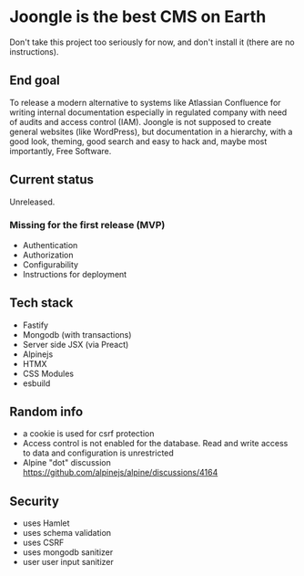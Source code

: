 # Joongle is the best CMS on Earth

Don't take this project too seriously for now, and don't install it (there are no instructions).

## End goal

To release a modern alternative to systems like Atlassian Confluence for writing internal documentation especially in regulated company with need of audits and access control (IAM). Joongle is not supposed to create general websites (like WordPress), but documentation in a hierarchy, with a good look, theming, good search and easy to hack and, maybe most importantly, Free Software.

## Current status

Unreleased.

### Missing for the first release (MVP)

- Authentication
- Authorization
- Configurability
- Instructions for deployment

## Tech stack
- Fastify
- Mongodb (with transactions)
- Server side JSX (via Preact)
- Alpinejs
- HTMX
- CSS Modules
- esbuild

## Random info
- a cookie is used for csrf protection
- Access control is not enabled for the database. Read and write access to data and configuration is unrestricted
- Alpine "dot" discussion https://github.com/alpinejs/alpine/discussions/4164

## Security
- uses Hamlet
- uses schema validation
- uses CSRF
- uses mongodb sanitizer
- user user input sanitizer
